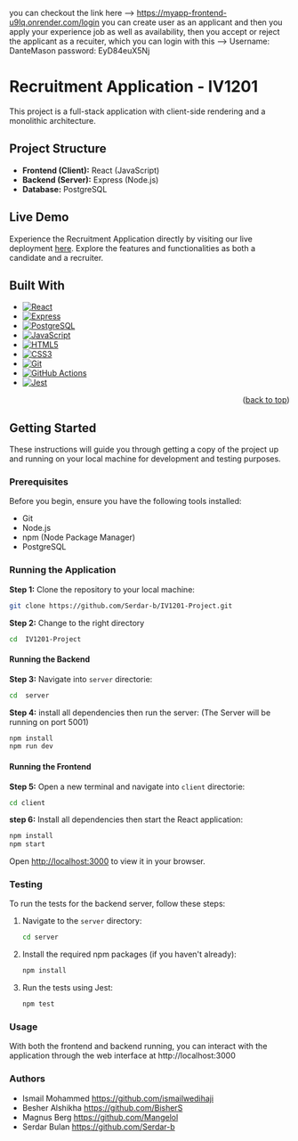 
you can checkout the link here --> https://myapp-frontend-u9lq.onrender.com/login
you can create user as an applicant and then you apply your experience job as well as availability,
 then you accept or reject the applicant as a recuiter, which you can login with this --> 
Username: DanteMason
password: EyD84euX5Nj



# Recruitment Application - IV1201

This project is a full-stack application with client-side rendering and a monolithic architecture.

## Project Structure

- **Frontend (Client):** React (JavaScript)
- **Backend (Server):** Express (Node.js)
- **Database:** PostgreSQL

## Live Demo

Experience the Recruitment Application directly by visiting our live deployment [here](https://iv1201-project-1.onrender.com/). Explore the features and functionalities as both a candidate and a recruiter.


## Built With

* [![React][React.js]][React-url]
* [![Express][Express.js]][Express-url]
* [![PostgreSQL][PostgreSQL.js]][PostgreSQL-url]
* [![JavaScript][JavaScript.js]][JavaScript-url]
* [![HTML5][HTML5.js]][HTML5-url]
* [![CSS3][CSS3.js]][CSS3-url]
* [![Git][Git.js]][Git-url]
* [![GitHub Actions][GitHubActions.js]][GitHubActions-url]
* [![Jest][Jest.js]][Jest-url]

<!-- MARKDOWN LINKS & IMAGES -->
[React.js]: https://img.shields.io/badge/React-20232A?style=for-the-badge&logo=react&logoColor=61DAFB
[React-url]: https://reactjs.org/
[Express.js]: https://img.shields.io/badge/express.js-%23404d59.svg?style=for-the-badge&logo=express&logoColor=%2361DAFB
[Express-url]: https://expressjs.com/
[PostgreSQL.js]: https://img.shields.io/badge/postgres-%23316192.svg?style=for-the-badge&logo=postgresql&logoColor=white
[PostgreSQL-url]: https://www.postgresql.org/
[JavaScript.js]: https://img.shields.io/badge/javascript-%23323330.svg?style=for-the-badge&logo=javascript&logoColor=%23F7DF1E
[JavaScript-url]: https://developer.mozilla.org/en-US/docs/Web/JavaScript
[HTML5.js]: https://img.shields.io/badge/html5-%23E34F26.svg?style=for-the-badge&logo=html5&logoColor=white
[HTML5-url]: https://developer.mozilla.org/en-US/docs/Web/Guide/HTML/HTML5
[CSS3.js]: https://img.shields.io/badge/css3-%231572B6.svg?style=for-the-badge&logo=css3&logoColor=white
[CSS3-url]: https://developer.mozilla.org/en-US/docs/Web/CSS
[Git.js]: https://img.shields.io/badge/git-%23F05033.svg?style=for-the-badge&logo=git&logoColor=white
[Git-url]: https://git-scm.com/
[GitHubActions.js]: https://img.shields.io/badge/githubactions-%232671E5.svg?style=for-the-badge&logo=githubactions&logoColor=white
[GitHubActions-url]: https://github.com/features/actions
[Jest.js]: https://img.shields.io/badge/-jest-%23C21325?style=for-the-badge&logo=jest&logoColor=white
[Jest-url]: https://jestjs.io/

<p align="right">(<a href="#readme-top">back to top</a>)</p>





## Getting Started

These instructions will guide you through getting a copy of the project up and running on your local machine for development and testing purposes.

### Prerequisites

Before you begin, ensure you have the following tools installed:

- Git
- Node.js
- npm (Node Package Manager)
- PostgreSQL

### Running the Application

**Step 1:** Clone the repository to your local machine:

```bash
git clone https://github.com/Serdar-b/IV1201-Project.git
```

**Step 2:**  Change to the right directory

```bash
cd  IV1201-Project
```
#### Running the Backend 

**Step 3:** Navigate into `server` directorie:

```bash
cd  server
```

**Step 4:** install all dependencies then run the server: (The Server will be running on port 5001)

```bash
npm install
npm run dev
```
#### Running the Frontend 

**Step 5:** Open a new terminal and navigate into `client` directorie:

```bash
cd client
```

 **step 6:** Install all dependencies then start the React application:

```bash
npm install
npm start
```
Open [http://localhost:3000](http://localhost:3000) to view it in your browser.

### Testing

To run the tests for the backend server, follow these steps:

1. Navigate to the `server` directory:
   ```bash
   cd server
   ```
2. Install the required npm packages (if you haven't already):
   ```bash
   npm install
   ```
   
3. Run the tests using Jest:
   ```bash
   npm test
   ```


### Usage
With both the frontend and backend running, you can interact with the application through the web interface at http://localhost:3000

### Authors
* Ismail Mohammed https://github.com/ismailwedihaji
* Besher Alshikha https://github.com/BisherS
* Magnus Berg https://github.com/Mangelol
* Serdar Bulan https://github.com/Serdar-b

